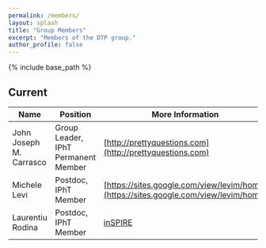 ```yaml
---
permalink: /members/
layout: splash
title: "Group Members"
excerpt: "Members of the DTP group."
author_profile: false
---
```


{% include base_path %}

## Current

| Name     | Position               |  More Information    |
| -------- |----------------------- |------------ |
| John Joseph M. Carrasco | Group Leader, IPhT Permanent Member | [http://prettyquestions.com](http://prettyquestions.com)|
| Michele Levi | Postdoc, IPhT Member | [https://sites.google.com/view/levim/home](https://sites.google.com/view/levim/home)|
| Laurentiu Rodina | Postdoc, IPhT Member | [inSPIRE](http://inspirehep.net/search?ln=en&ln=en&p=find+a+l+rodina&of=hb&action_search=Search&sf=&so=d&rm=&rg=100&sc=0)|
